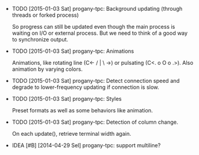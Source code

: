 * TODO [2015-01-03 Sat] progany-tpc: Background updating (through threads or forked process)

  So progress can still be updated even though the main process is waiting on I/O
  or external process. But we need to think of a good way to synchronize output.
* TODO [2015-01-03 Sat] progany-tpc: Animations

  Animations, like rotating line (C<- / | \ ->) or pulsating (C<. o O o .>). Also
  animation by varying colors.
* TODO [2015-01-03 Sat] progany-tpc: Detect connection speed and degrade to lower-frequency updating if connection is slow.
* TODO [2015-01-03 Sat] progany-tpc: Styles

  Preset formats as well as some behaviors like animation.
* TODO [2015-01-03 Sat] progany-tpc: Detection of column change.

  On each update(), retrieve terminal width again.
* IDEA [#B] [2014-04-29 Sel] progany-tpc: support multiline?
